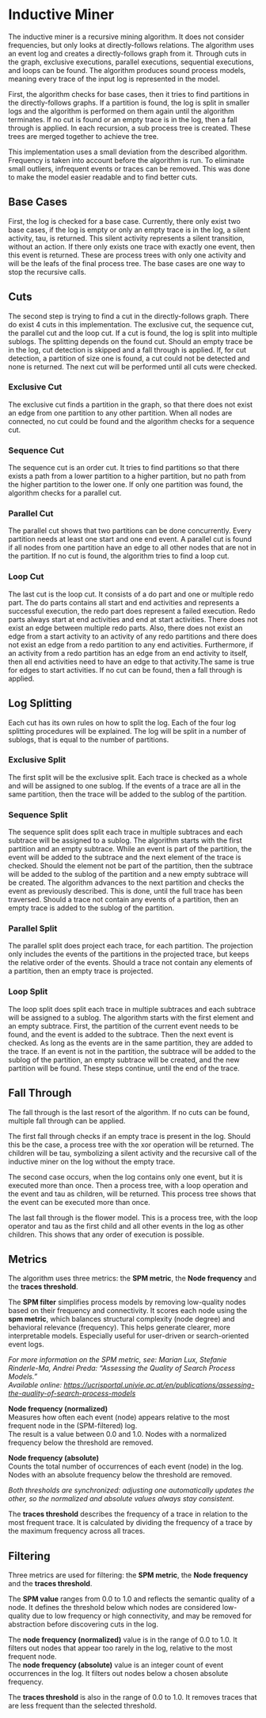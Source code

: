 # Inductive Miner

The inductive miner is a recursive mining algorithm. It does not consider frequencies, but only looks at directly-follows relations. The algorithm uses an event log and creates a directly-follows graph from it. Through cuts in the graph, exclusive executions, parallel executions, sequential executions, and loops can be found. The algorithm produces sound process models, meaning every trace of the input log is represented in the model.

First, the algorithm checks for base cases, then it tries to find partitions in the directly-follows graphs. If a partition is found, the log is split in smaller logs and the algorithm is performed on them again until the algorithm terminates. If no cut is found or an empty trace is in the log, then a fall through is applied. In each recursion, a sub process tree is created. These trees are merged together to achieve the tree.

This implementation uses a small deviation from the described algorithm. Frequency is taken into account before the algorithm is run. To eliminate small outliers, infrequent events or traces can be removed. This was done to make the model easier readable and to find better cuts.

## Base Cases

First, the log is checked for a base case. Currently, there only exist two base cases, if the log is empty or only an empty trace is in the log, a silent activity, tau, is returned. This silent activity represents a silent transition, without an action. If there only exists one trace with exactly one event, then this event is returned. These are process trees with only one activity and will be the leafs of the final process tree. The base cases are one way to stop the recursive calls.

## Cuts

The second step is trying to find a cut in the directly-follows graph. There do exist 4 cuts in this implementation. The exclusive cut, the sequence cut, the parallel cut and the loop cut. If a cut is found, the log is split into multiple sublogs. The splitting depends on the found cut. Should an empty trace be in the log, cut detection is skipped and a fall through is applied. If, for cut detection, a partition of size one is found, a cut could not be detected and none is returned. The next cut will be performed until all cuts were checked.

### Exclusive Cut

The exclusive cut finds a partition in the graph, so that there does not exist an edge from one partition to any other partition. When all nodes are connected, no cut could be found and the algorithm checks for a sequence cut.

### Sequence Cut

The sequence cut is an order cut. It tries to find partitions so that there exists a path from a lower partition to a higher partition, but no path from the higher partition to the lower one. If only one partition was found, the algorithm checks for a parallel cut.

### Parallel Cut

The parallel cut shows that two partitions can be done concurrently. Every partition needs at least one start and one end event. A parallel cut is found if all nodes from one partition have an edge to all other nodes that are not in the partition. If no cut is found, the algorithm  tries to find a loop cut.

### Loop Cut

The last cut is the loop cut. It consists of a do part and one or multiple redo part. The do parts contains all start and end activities and represents a successful execution, the redo part does represent a failed execution. Redo parts always start at end activities and end at start activities. There does not exist an edge between multiple redo parts. Also, there does not exist an edge from a start activity to an activity of any redo partitions and there does not exist an edge from a redo partition to any end activities. Furthermore, if an activity from a redo partition has an edge from an end activity to itself, then all end activities need to have an edge to that activity.The same is true for edges to start activities. If no cut can be found, then a fall through is applied.

## Log Splitting

Each cut has its own rules on how to split the log. Each of the four log splitting procedures will be explained. The log will be split in a number of sublogs, that is equal to the number of partitions.

### Exclusive Split

The first split will be the exclusive split. Each trace is checked as a whole and will be assigned to one sublog. If the events of a trace are all in the same partition, then the trace will be added to the sublog of the partition.

### Sequence Split

The sequence split does split each trace in multiple subtraces and each subtrace will be assigned to a sublog. The algorithm starts with the first partition and an empty subtrace. While an event is part of the partition, the event will be added to the subtrace and the next element of the trace is checked. Should the element not be part of the partition, then the subtrace will be added to the sublog of the partition and a new empty subtrace will be created. The algorithm advances to the next partition and checks the event as previously described. This is done, until the full trace has been traversed. Should a trace not contain any events of a partition, then an empty trace is added to the sublog of the partition.

### Parallel Split

The parallel split does project each trace, for each partition. The projection only includes the events of the partitions in the projected trace, but keeps the relative order of the events. Should a trace not contain any elements of a partition, then an empty trace is projected.

### Loop Split

The loop split does split each trace in multiple subtraces and each subtrace will be assigned to a sublog. The algorithm starts with the first element and an empty subtrace. First, the partition of the current event needs to be found, and the event is added to the  subtrace. Then the next event is checked. As long as the events are in the same partition, they are added to the trace. If an event is not in the partition, the subtrace will be added to the sublog of the partition, an empty subtrace will be created, and the new partition will be found. These steps continue, until the end of the trace.

## Fall Through

The fall through is the last resort of the algorithm. If no cuts can be found, multiple fall through can be applied.

The first fall through checks if an empty trace is present in the log. Should this be the case, a process tree with the xor operation will be returned. The children will be tau, symbolizing a silent activity and the recursive call of the inductive miner on the log without the empty trace.

The second case occurs, when the log contains only one event, but it is executed more than once. Then a process tree, with a loop operation and the event and tau as children, will be returned. This process tree shows that the event can be executed more than once.

The last fall through is the flower model. This is a process tree, with the loop operator and tau as the first child and all other events in the log as other children. This shows that any order of execution is possible.

## Metrics

The algorithm uses three metrics: the **SPM metric**, the **Node frequency** and the **traces threshold**.

The **SPM filter** simplifies process models by removing low-quality nodes based on their frequency and connectivity. It scores each node using the **spm metric**, which balances structural complexity (node degree) and behavioral relevance (frequency). This helps generate clearer, more interpretable models. Especially useful for user-driven or search-oriented event logs.

*For more information on the SPM metric, see: Marian Lux, Stefanie Rinderle-Ma, Andrei Preda: “Assessing the Quality of Search Process Models.”  
Available online: https://ucrisportal.univie.ac.at/en/publications/assessing-the-quality-of-search-process-models*

**Node frequency (normalized)**  
Measures how often each event (node) appears relative to the most frequent node in the (SPM-filtered) log.  
The result is a value between 0.0 and 1.0. Nodes with a normalized frequency below the threshold are removed.  

**Node frequency (absolute)**  
Counts the total number of occurrences of each event (node) in the log. Nodes with an absolute frequency below the threshold are removed.  

*Both thresholds are synchronized: adjusting one automatically updates the other, so the normalized and absolute values always stay consistent.*

The **traces threshold** describes the frequency of a trace in relation to the most frequent trace. It is calculated by dividing the frequency of a trace by the maximum frequency across all traces.

## Filtering

Three metrics are used for filtering: the **SPM metric**, the **Node frequency** and the **traces threshold**.

The **SPM value** ranges from 0.0 to 1.0 and reflects the semantic quality of a node. It defines the threshold below which nodes are considered low-quality due to low frequency or high connectivity, and may be removed for abstraction before discovering cuts in the log.

The **node frequency (normalized)** value is in the range of 0.0 to 1.0. It filters out nodes that appear too rarely in the log, relative to the most frequent node.  
The **node frequency (absolute)** value is an integer count of event occurrences in the log. It filters out nodes below a chosen absolute frequency.

The **traces threshold** is also in the range of 0.0 to 1.0. It removes traces that are less frequent than the selected threshold.

